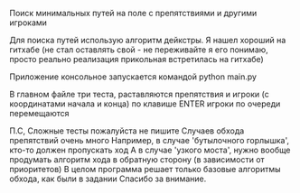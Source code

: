 Поиск минимальных путей на поле с препятствиями и другими игроками

Для поиска путей использую алгоритм дейкстры. Я нашел хороший на гитхабе
(не стал оставлять свой - не переживайте я его понимаю, просто реально реализация прикольная встретилась на гитхабе)

Приложение консольное
запускается командой python main.py

В главном файле три теста, раставляются препятствия и игроки (с координатами начала и конца)
по клавише ENTER игроки по очереди перемещаются

П.С, Сложные тесты пожалуйста не пишите
Случаев обхода препятствий очень много
Например, в случае 'бутылочного горлышка', кто-то должен пропускать ход
А в случае 'узкого моста', нужно вообще продумать алгоритм хода в обратную сторону (в зависимости от приоритетов)
В целом программа решает только базовые алгоритмы обхода, как были в задании
Спасибо за внимание.